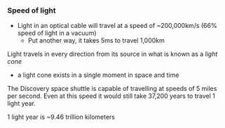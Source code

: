 
### Speed of light
- Light in an optical cable will travel at a speed of ~200,000km/s (66% speed of light in a vacuum)
	- Put another way, it takes 5ms to travel 1,000km

Light travels in every direction from its source in what is known as a *light cone* 
- a light cone exists in a single moment in space and time

The Discovery space shuttle is capable of travelling at speeds of 5 miles per second. Even at this speed it would still take 37,200 years to travel 1 light year.

1 light year is ~9.46 trillion kilometers